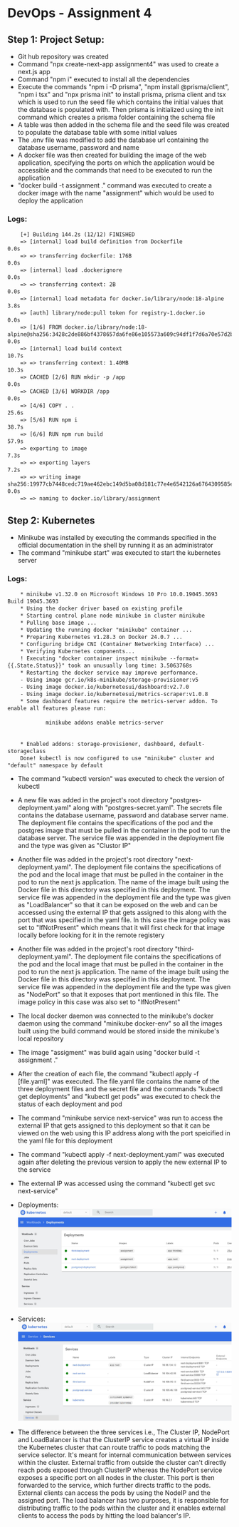 # DevOps - Assignment 4

## Step 1: Project Setup:
* Git hub repository was created
* Command "npx create-next-app assignment4" was used to create a next.js app
* Command "npm i" executed to install all the dependencies
* Execute the commands "npm i -D prisma",  "npm install @prisma/client", "npm i tsx" and "npx prisma init" to install prisma, prisma client and tsx which is used to run the seed file which contains the initial values that the database is populated with. Then prisma is initialized using the init command which creates a prisma folder containing the schema file
* A table was then added in the schema file and the seed file was created to populate the database table with some initial values
* The .env file was modified to add the database url containing the database username, password and name
* A docker file was then created for building the image of the web application, specifying the ports on which the application would be accessible and the commands that need to be executed to run the application
* "docker build -t assignment ." command was executed to create a docker image with the name "assignment" which would be used to deploy the application
### Logs:
        [+] Building 144.2s (12/12) FINISHED
        => [internal] load build definition from Dockerfile                                                               0.0s 
        => => transferring dockerfile: 176B                                                                               0.0s 
        => [internal] load .dockerignore                                                                                  0.0s 
        => => transferring context: 2B                                                                                    0.0s 
        => [internal] load metadata for docker.io/library/node:18-alpine                                                  3.8s 
        => [auth] library/node:pull token for registry-1.docker.io                                                        0.0s 
        => [1/6] FROM docker.io/library/node:18-alpine@sha256:3428c2de886bf4378657da6fe86e105573a609c94df1f7d6a70e57d2b5  0.0s 
        => [internal] load build context                                                                                 10.7s 
        => => transferring context: 1.40MB                                                                               10.3s 
        => CACHED [2/6] RUN mkdir -p /app                                                                                 0.0s 
        => CACHED [3/6] WORKDIR /app                                                                                      0.0s 
        => [4/6] COPY . .                                                                                                25.6s 
        => [5/6] RUN npm i                                                                                               38.7s 
        => [6/6] RUN npm run build                                                                                       57.9s 
        => exporting to image                                                                                             7.3s 
        => => exporting layers                                                                                            7.2s 
        => => writing image sha256:19977cb7448cedc719ae462ebc149d5ba08d181c77e4e6542126a6764309585e                       0.0s 
        => => naming to docker.io/library/assignment


## Step 2: Kubernetes
* Minikube was installed by executing the commands specified in the official documentation in the shell by running it as an administrator
* The command "minikube start" was executed to start the kubernetes server
### Logs:
        * minikube v1.32.0 on Microsoft Windows 10 Pro 10.0.19045.3693 Build 19045.3693
        * Using the docker driver based on existing profile
        * Starting control plane node minikube in cluster minikube
        * Pulling base image ...
        * Updating the running docker "minikube" container ...
        * Preparing Kubernetes v1.28.3 on Docker 24.0.7 ...
        * Configuring bridge CNI (Container Networking Interface) ...
        * Verifying Kubernetes components...
        ! Executing "docker container inspect minikube --format={{.State.Status}}" took an unusually long time: 3.5063768s
        * Restarting the docker service may improve performance.
        - Using image gcr.io/k8s-minikube/storage-provisioner:v5
        - Using image docker.io/kubernetesui/dashboard:v2.7.0
        - Using image docker.io/kubernetesui/metrics-scraper:v1.0.8
        * Some dashboard features require the metrics-server addon. To enable all features please run:

                minikube addons enable metrics-server


        * Enabled addons: storage-provisioner, dashboard, default-storageclass
        Done! kubectl is now configured to use "minikube" cluster and "default" namespace by default

* The command "kubectl version" was executed to check the version of kubectl

* A new file was added in the project's root directory "postgres-deployment.yaml" along with "postgres-secret.yaml". The secrets file contains the database username, password and database server name. The deployment file contains the specifications of the pod and the postgres image that must be pulled in the container in the pod to run the database server. The service file was appended in the deployment file and the type was given as "Clustor IP"
* Another file was added in the project's root directory "next-deployment.yaml". The deployment file contains the specifications of the pod and the local image that must be pulled in the container in the pod to run the next js application. The name of the image built using the Docker file in this directory was specified in this deployment. The service file was appended in the deployment file and the type was given as "LoadBalancer" so that it can be exposed on the web and can be accessed using the external IP that gets assigned to this along with the port that was specified in the yaml file. In this case the image policy was set to "IfNotPresent" which means that it will first check for that image locally before looking for it in the remote registery 
* Another file was added in the project's root directory "third-deployment.yaml". The deployment file contains the specifications of the pod and the local image that must be pulled in the container in the pod to run the next js application. The name of the image built using the Docker file in this directory was specified in this deployment. The service file was appended in the deployment file and the type was given as "NodePort" so that it exposes that port mentioned in this file. The image policy in this case was also set to "IfNotPresent"
* The local docker daemon was connected to the minikube's docker daemon using the command "minikube docker-env" so all the images built using the build command would be stored inside the minikube's local repository
* The image "assigment" was build again using "docker build -t assignment ."
* After the creation of each file, the command "kubectl apply -f [file.yaml]" was executed. The file.yaml file contains the name of the three deployment files and the secret file and the commands "kubectl get deployments" and "kubectl get pods" was executed to check the status of each deployment and pod
* The command "minikube service next-service" was run to access the external IP that gets assigned to this deployment so that it can be viewed on the web using this IP address along with the port speicified in the yaml file for this deployment
* The command "kubectl apply -f next-deployment.yaml" was executed again after deleting the previous version to apply the new external IP to the service
* The external IP was accessed using the command "kubectl get svc next-service"

* Deployments: 
![Image Alt text](/public/images/k8s.JPG "Deployments")

* Services:
![Image Alt text](/public/images/services.JPG "Services")

* The difference between the three services i.e., The Cluster IP, NodePort and LoadBalancer is that the ClusterIP service creates a virtual IP inside the Kubernetes cluster that can route traffic to pods matching the service selector. It's meant for internal communication between services within the cluster. External traffic from outside the cluster can't directly reach pods exposed through ClusterIP whereas the NodePort service exposes a specific port on all nodes in the cluster. This port is then forwarded to the service, which further directs traffic to the pods. External clients can access the pods by using the NodeIP and the assigned port. The load balancer has two purposes, it is responsible for distributing traffic to the pods within the cluster and it enables external clients to access the pods by hitting the load balancer's IP.